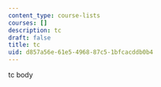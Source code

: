 ```yaml
---
content_type: course-lists
courses: []
description: tc
draft: false
title: tc
uid: d857a56e-61e5-4968-87c5-1bfcacddb0b4
---
```

tc body